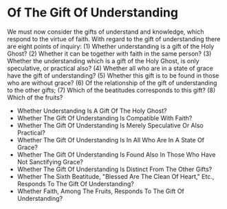 # Of The Gift Of Understanding

We must now consider the gifts of understand and knowledge, which respond to the virtue of faith. With regard to the gift of understanding there are eight points of inquiry:
(1) Whether understanding is a gift of the Holy Ghost?
(2) Whether it can be together with faith in the same person?
(3) Whether the understanding which is a gift of the Holy Ghost, is only speculative, or practical also?
(4) Whether all who are in a state of grace have the gift of understanding?
(5) Whether this gift is to be found in those who are without grace?
(6) Of the relationship of the gift of understanding to the other gifts;
(7) Which of the beatitudes corresponds to this gift?
(8) Which of the fruits?

* Whether Understanding Is A Gift Of The Holy Ghost?
* Whether The Gift Of Understanding Is Compatible With Faith?
* Whether The Gift Of Understanding Is Merely Speculative Or Also Practical?
* Whether The Gift Of Understanding Is In All Who Are In A State Of Grace?
* Whether The Gift Of Understanding Is Found Also In Those Who Have Not Sanctifying Grace?
* Whether The Gift Of Understanding Is Distinct From The Other Gifts?
* Whether The Sixth Beatitude, "Blessed Are The Clean Of Heart," Etc., Responds To The Gift Of Understanding?
* Whether Faith, Among The Fruits, Responds To The Gift Of Understanding?